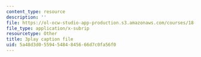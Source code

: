 ```yaml
---
content_type: resource
description: ''
file: https://ol-ocw-studio-app-production.s3.amazonaws.com/courses/18-03sc-differential-equations-fall-2011/5a48d3d055945484845666d7c0fa56f0_v4YcejwdQC0.vtt
file_type: application/x-subrip
resourcetype: Other
title: 3play caption file
uid: 5a48d3d0-5594-5484-8456-66d7c0fa56f0
---
```


